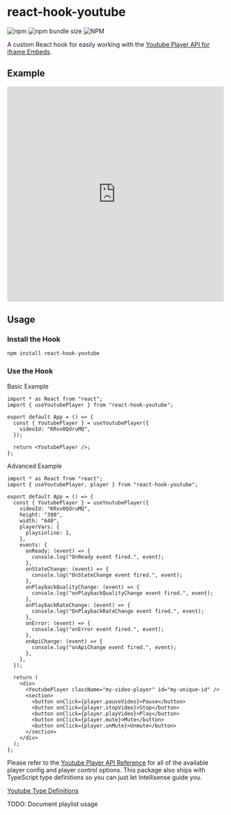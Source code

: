 # react-hook-youtube

![npm](https://img.shields.io/npm/v/react-hook-youtube?style=social)
![npm bundle size](https://img.shields.io/bundlephobia/minzip/react-hook-youtube?style=social)
![NPM](https://img.shields.io/npm/l/react-hook-youtube?style=social)

A custom React hook for easily working with the [Youtube Player API for iframe Embeds](https://developers.google.com/youtube/iframe_api_reference).

## Example

<iframe src="https://codesandbox.io/embed/react-hook-youtube-demo-8r1y9c?fontsize=14&hidenavigation=1&theme=dark"
     style="width:100%; height:500px; border:0; border-radius: 4px; overflow:hidden;"
     title="react-hook-youtube-demo"
     allow="accelerometer; ambient-light-sensor; camera; encrypted-media; geolocation; gyroscope; hid; microphone; midi; payment; usb; vr; xr-spatial-tracking"
     sandbox="allow-forms allow-modals allow-popups allow-presentation allow-same-origin allow-scripts"
   ></iframe>

## Usage

### Install the Hook

```bash
npm install react-hook-youtube
```

### Use the Hook

Basic Example

```tsx
import * as React from "react";
import { useYoutubePlayer } from "react-hook-youtube";

export default App = () => {
  const { YoutubePlayer } = useYoutubePlayer({
    videoId: "KRvv0QdruMQ",
  });

  return <YoutubePlayer />;
};
```

Advanced Example

```tsx
import * as React from "react";
import { useYoutubePlayer, player } from "react-hook-youtube";

export default App = () => {
  const { YoutubePlayer } = useYoutubePlayer({
    videoId: "KRvv0QdruMQ",
    height: "390",
    width: "640",
    playerVars: {
      playsinline: 1,
    },
    events: {
      onReady: (event) => {
        console.log("OnReady event fired.", event);
      },
      onStateChange: (event) => {
        console.log("OnStateChange event fired.", event);
      },
      onPlaybackQualityChange: (event) => {
        console.log("onPlaybackQualityChange event fired.", event);
      },
      onPlaybackRateChange: (event) => {
        console.log("OnPlaybackRateChange event fired.", event);
      },
      onError: (event) => {
        console.log("onError event fired.", event);
      },
      onApiChange: (event) => {
        console.log("onApiChange event fired.", event);
      },
    },
  });

  return (
    <div>
      <YoutubePlayer className="my-video-player" id="my-unique-id" />
      <section>
        <button onClick={player.pauseVideo}>Pause</button>
        <button onClick={player.stopVideo}>Stop</button>
        <button onClick={player.playVideo}>Play</button>
        <button onClick={player.mute}>Mute</button>
        <button onClick={player.unMute}>Unmute</button>
      </section>
    </div>
  );
};
```

Please refer to the [Youtube Player API Reference](https://developers.google.com/youtube/iframe_api_reference) for all of the available player config and player control options. This package also ships with TypeScript type definitions so you can just let Intellisense guide you.

[Youtube Type Definitions](https://github.com/DefinitelyTyped/DefinitelyTyped/tree/master/types/youtube/index.d.ts)

TODO: Document playlist usage
